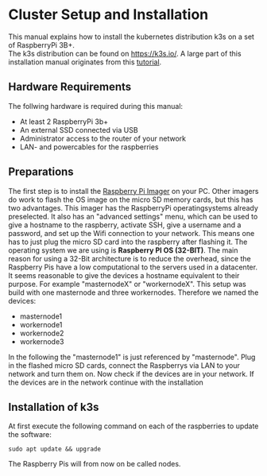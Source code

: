 # Cluster Setup and Installation 
This manual explains how to install the kubernetes distribution k3s on a set of RaspberryPi 3B+.  
The k3s distribution can be found on https://k3s.io/. 
A large part of this installation manual originates from this [tutorial](https://medium.com/thinkport/how-to-build-a-raspberry-pi-kubernetes-cluster-with-k3s-76224788576c). 

## Hardware Requirements 
The follwing hardware is required during this manual:
* At least 2 RaspberryPi 3b+
* An external SSD connected via USB
* Administrator access to the router of your network
* LAN- and powercables for the raspberries

## Preparations

The first step is to install the [Raspberry Pi Imager](https://www.raspberrypi.com/software/) on your PC. Other imagers do work to flash the OS image on the micro SD memory cards, but this has two advantages. This imager has the RaspberryPi operatingsystems already preselected. It also has an "advanced settings" menu, which can be used to give a hostname to the raspberry, activate SSH, give a username and a password, and set up the Wifi connection to your network. This means one has to just plug the micro SD card into the raspberry after flashing it.
The operating system we are using is **Raspberry PI OS (32-BIT)**. The main reason for using a 32-Bit architecture is to reduce the overhead, since the Raspberry Pis have a low computational to the servers used in a datacenter.
It seems reasonable to give the devices a hostname equivalent to their purpose. For example "masternodeX" or "workernodeX". This setup was build with one masternode and three workernodes. Therefore we named the devices: 
* masternode1
* workernode1
* workernode2
* workernode3

In the following the "masternode1" is just referenced by "masternode". Plug in the flashed micro SD cards, connect the Raspberrys via LAN to your network and turn them on. Now check if the devices are in your network. If the devices are in the network continue with the installation

## Installation of k3s

At first execute the following command on each of the raspberries to update the software:

`sudo apt update && upgrade`

The Raspberry Pis will from now on be called nodes. 



